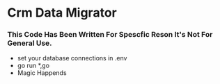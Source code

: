 # Crm Data Migrator

### This Code Has Been Written For Spescfic Reson It's Not For General Use.

  - set your database connections in .env
  - go run *,go
  - Magic Happends
